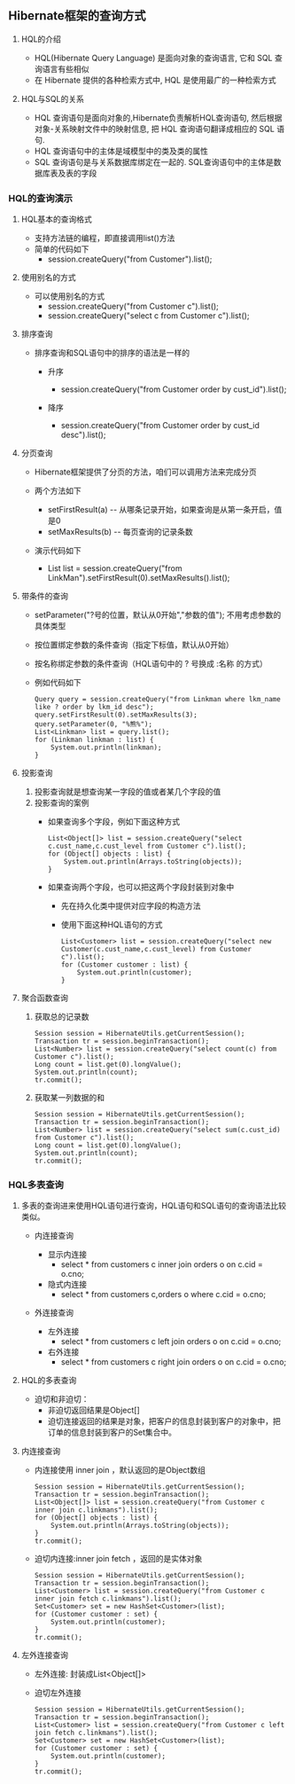 ## Hibernate框架的查询方式

1. HQL的介绍
    * HQL(Hibernate Query Language) 是面向对象的查询语言, 它和 SQL 查询语言有些相似
    * 在 Hibernate 提供的各种检索方式中, HQL 是使用最广的一种检索方式

2. HQL与SQL的关系
    * HQL 查询语句是面向对象的,Hibernate负责解析HQL查询语句, 然后根据对象-关系映射文件中的映射信息, 把 HQL 查询语句翻译成相应的 SQL 语句. 
    * HQL 查询语句中的主体是域模型中的类及类的属性
    * SQL 查询语句是与关系数据库绑定在一起的. SQL查询语句中的主体是数据库表及表的字段

### **HQL的查询演示**

1. HQL基本的查询格式
    * 支持方法链的编程，即直接调用list()方法
    * 简单的代码如下
        * session.createQuery("from Customer").list();

2. 使用别名的方式
    * 可以使用别名的方式
        * session.createQuery("from Customer c").list();
        * session.createQuery("select c from Customer c").list();

3. 排序查询
    * 排序查询和SQL语句中的排序的语法是一样的
        * 升序
            * session.createQuery("from Customer order by cust_id").list();

        * 降序
            * session.createQuery("from Customer order by cust_id desc").list();

4. 分页查询
    * Hibernate框架提供了分页的方法，咱们可以调用方法来完成分页
    * 两个方法如下
        * setFirstResult(a)     -- 从哪条记录开始，如果查询是从第一条开启，值是0
        * setMaxResults(b)      -- 每页查询的记录条数

    * 演示代码如下
        * List<LinkMan> list = session.createQuery("from LinkMan").setFirstResult(0).setMaxResults().list();

5. 带条件的查询
    * setParameter("?号的位置，默认从0开始","参数的值"); 不用考虑参数的具体类型

    * 按位置绑定参数的条件查询（指定下标值，默认从0开始）

    * 按名称绑定参数的条件查询（HQL语句中的 ? 号换成 :名称 的方式）

    * 例如代码如下

        ```
        Query query = session.createQuery("from Linkman where lkm_name like ? order by lkm_id desc");
        query.setFirstResult(0).setMaxResults(3);
        query.setParameter(0, "%熊%");
        List<Linkman> list = query.list();
        for (Linkman linkman : list) {
            System.out.println(linkman);
        }
        ```

6. 投影查询

    1. 投影查询就是想查询某一字段的值或者某几个字段的值
    2. 投影查询的案例
        * 如果查询多个字段，例如下面这种方式

          ```
          List<Object[]> list = session.createQuery("select c.cust_name,c.cust_level from Customer c").list();
          for (Object[] objects : list) {
              System.out.println(Arrays.toString(objects));
          }
          ```
        * 如果查询两个字段，也可以把这两个字段封装到对象中
            * 先在持久化类中提供对应字段的构造方法

            * 使用下面这种HQL语句的方式

                ```
                List<Customer> list = session.createQuery("select new Customer(c.cust_name,c.cust_level) from Customer c").list();
                for (Customer customer : list) {
                    System.out.println(customer);
                }
                ```

7. 聚合函数查询

    1. 获取总的记录数

        ```
        Session session = HibernateUtils.getCurrentSession();
        Transaction tr = session.beginTransaction();
        List<Number> list = session.createQuery("select count(c) from Customer c").list();
        Long count = list.get(0).longValue();
        System.out.println(count);
        tr.commit();
        ```

    2. 获取某一列数据的和

        ```
        Session session = HibernateUtils.getCurrentSession();
        Transaction tr = session.beginTransaction();
        List<Number> list = session.createQuery("select sum(c.cust_id) from Customer c").list();
        Long count = list.get(0).longValue();
        System.out.println(count);
        tr.commit();
        ```

### **HQL多表查询**

1. 多表的查询进来使用HQL语句进行查询，HQL语句和SQL语句的查询语法比较类似。
    * 内连接查询
        * 显示内连接
            * select * from customers c inner join orders o on c.cid = o.cno;
        * 隐式内连接
            * select * from customers c,orders o where c.cid = o.cno;

    * 外连接查询
        * 左外连接
            * select * from customers c left join orders o on c.cid = o.cno;
        * 右外连接
            * select * from customers c right join orders o on c.cid = o.cno;

2. HQL的多表查询
    * 迫切和非迫切：
        * 非迫切返回结果是Object[]
        * 迫切连接返回的结果是对象，把客户的信息封装到客户的对象中，把订单的信息封装到客户的Set集合中。

3. 内连接查询
    * 内连接使用 inner join ，默认返回的是Object数组

        ```
        Session session = HibernateUtils.getCurrentSession();
        Transaction tr = session.beginTransaction();
        List<Object[]> list = session.createQuery("from Customer c inner join c.linkmans").list();
        for (Object[] objects : list) {
            System.out.println(Arrays.toString(objects));
        }
        tr.commit();
        ```

    * 迫切内连接:inner join fetch ，返回的是实体对象

        ```
        Session session = HibernateUtils.getCurrentSession();
        Transaction tr = session.beginTransaction();
        List<Customer> list = session.createQuery("from Customer c inner join fetch c.linkmans").list();
        Set<Customer> set = new HashSet<Customer>(list);
        for (Customer customer : set) {
            System.out.println(customer);
        }
        tr.commit();
        ```

4. 左外连接查询
    * 左外连接: 封装成List<Object[]>

    * 迫切左外连接

        ```
        Session session = HibernateUtils.getCurrentSession();
        Transaction tr = session.beginTransaction();
        List<Customer> list = session.createQuery("from Customer c left join fetch c.linkmans").list();
        Set<Customer> set = new HashSet<Customer>(list);
        for (Customer customer : set) {
            System.out.println(customer);
        }
        tr.commit();
        ```
